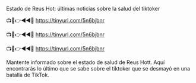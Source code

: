 Estado de Reus Hot: últimas noticias sobre la salud del tiktoker

📺📱👉◄◄🔴  https://tinyurl.com/5n6bjbnr

📺📱👉◄◄🔴  https://tinyurl.com/5n6bjbnr

📺📱👉◄◄🔴  https://tinyurl.com/5n6bjbnr


Mantente informado sobre el estado de salud de Reus Hott. Aquí encontrarás lo último que se sabe sobre el tiktoker que se desmayó en una batalla de TikTok.
